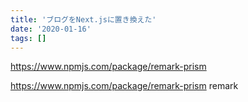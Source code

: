 ```yaml
---
title: 'ブログをNext.jsに置き換えた'
date: '2020-01-16'
tags: []
---
```


https://www.npmjs.com/package/remark-prism

https://www.npmjs.com/package/remark-prism
remark

